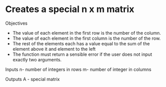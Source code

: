 # Creates a special n x m matrix
Objectives
- The value of each element in the first row is the number of the column.
- The value of each element in the first column is the number of the row.
- The rest of the elements each has a value equal to the sum of the element above it and element to the left
- The function must return a sensible error if the user does not input exactly two arguments.

Inputs
n- number of integers in rows
m- number of integer in columns

Outputs
A - special matrix
